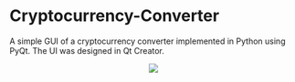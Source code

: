 # Cryptocurrency-Converter
A simple GUI of a cryptocurrency converter implemented in Python using PyQt. The UI was designed in Qt Creator.

<p align="center">
  <img src ="https://user-images.githubusercontent.com/20237313/45920700-4ebf3a00-bea0-11e8-9e1b-9c8270ac56a6.png"/>
</p>
